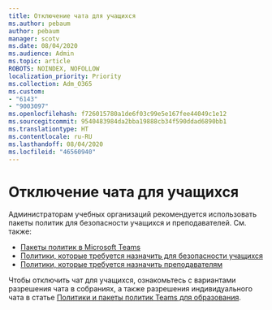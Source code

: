 ```yaml
---
title: Отключение чата для учащихся
ms.author: pebaum
author: pebaum
manager: scotv
ms.date: 08/04/2020
ms.audience: Admin
ms.topic: article
ROBOTS: NOINDEX, NOFOLLOW
localization_priority: Priority
ms.collection: Adm_O365
ms.custom:
- "6143"
- "9003097"
ms.openlocfilehash: f726015780a1de6f03c99e5e167fee44049c1e12
ms.sourcegitcommit: 9540483984da2bba19888cb34f590ddad6890bb1
ms.translationtype: HT
ms.contentlocale: ru-RU
ms.lasthandoff: 08/04/2020
ms.locfileid: "46560940"
---
```

# <a name="disable-chat-for-students"></a>Отключение чата для учащихся

Администраторам учебных организаций рекомендуется использовать пакеты политик для безопасности учащихся и преподавателей. См. также:

- [Пакеты политик в Microsoft Teams](https://docs.microsoft.com/microsoftteams/policy-packages-edu#policy-packages-in-microsoft-teams)
- [Политики, которые требуется назначить для безопасности учащихся](https://docs.microsoft.com/microsoftteams/policy-packages-edu#policies-that-should-be-assigned-for-student-safety)
- [Политики, которые требуется назначить преподавателям](https://docs.microsoft.com/microsoftteams/policy-packages-edu#policies-that-should-be-assigned-for-educators) 

Чтобы отключить чат для учащихся, ознакомьтесь с вариантами разрешения чата в собраниях, а также разрешения индивидуального чата в статье [Политики и пакеты политик Teams для образования](https://docs.microsoft.com/microsoftteams/policy-packages-edu).